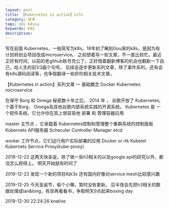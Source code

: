 ```yaml
---
layout: post
title: 【Kubernetes in action】info
category: 技术
tags: k8s k8sia
keywords: K8S
description: 
---
```


写在前面
Kubernetes，一般简写为k8s。18年初了解到Gou家的k8s，是因为有计划将创业项目改成microservice。
之前想着写一些文章，不一直比较忙。最近正好有时间，以前的老github账号充公了，正好借着翻新博客的机会也翻新一下自己，给人生的前1/3画个句号。
后续会逐步更新系列文章，除了事件系列，还有会有k8s源码阅读等，也争取翻译一些好的相关技术文章。

【Kubernetes in action】系列文章 一 基础概念
Docker
Kubernetes
microservice

在保守 Borg 和 Omega 秘密数十年之后， 2014 年 ， 谷歌开放了 Kubernetes, 个基于Borg、 Omega及其他谷歌内部系统实践的开源系统。
Kubernetes 是 一 个软件系统，它允许你在其上很容易地 部署 和 管理容器应用

master
主节点 ，它承载着 Kubernetes控制和管理整个集群系统的控制面板
    Kubernets API服务器
    Scheculer
    Controller Manager
    etcd

worker
工作节点，它们运行用户实际部署的应用
    Docker or rtk
    Kubelet
    Kubernets Service Proxy(kube-proxy)

2019-12-22
这两天快圣诞，除了做一些h3相关的以及google api的研究以外，都没怎么顾得上。
明天开始就有时间了

2019-12-23
发现一个新的项目叫k3s
还有国内好像对service mesh比较感兴趣

2019-12-25 
今天圣诞节，偷个小懒，暂时没有更新。
后半夜会先把h3相关的数据处理成lan&long，有空再看看书，争取明天9点起来boxing day

2019-12-30 22:24:26
knative